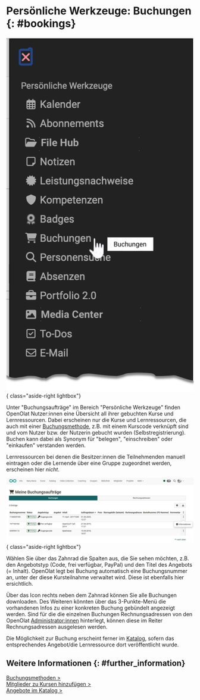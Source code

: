 # Persönliche Werkzeuge: Buchungen {: #bookings}

![pers_menu_bookings_v2_de.png](assets/pers_menu_bookings_v2_de.png){ class="aside-right lightbox"}

Unter "Buchungsaufträge" im Bereich "Persönliche Werkzeuge" finden OpenOlat Nutzer:innen eine Übersicht all ihrer gebuchten Kurse und Lernressourcen. Dabei erscheinen nur die Kurse und Lernressourcen, die auch mit einer [Buchungsmethode](../learningresources/Access_configuration.de.md), z.B. mit einem Kurscode verknüpft sind und vom Nutzer bzw. der Nutzerin gebucht wurden (Selbstregistrierung). Buchen kann dabei als Synonym für "belegen", "einschreiben" oder "einkaufen" verstanden werden.

Lernressourcen bei denen die Besitzer:innen die Teilnehmenden manuell eintragen oder die Lernende über eine Gruppe zugeordnet werden, erscheinen hier *nicht*. 

![Meine Buchungsaufträge](assets/Meine_Buchungsauftraege.jpg){ class="aside-right lightbox"}

Wählen Sie über das Zahnrad die Spalten aus, die Sie sehen möchten, z.B. den Angebotstyp (Code, frei verfügbar, PayPal) und den Titel des Angebots (= Inhalt). OpenOlat legt bei Buchung automatisch eine Buchungsnummer an, unter der diese Kursteilnahme verwaltet wird. Diese ist ebenfalls hier ersichtlich.

Über das Icon rechts neben dem Zahnrad können Sie alle Buchungen downloaden. Des Weiteren könnten über das 3-Punkte-Menü die vorhandenen Infos zu einer konkreten Buchung gebündelt angezeigt werden.
Sind für die die einzelnen Buchungen Rechnungsadressen von den OpenOlat [Administrator:innen](../../manual_admin/administration/Modules_Organisations.de.md) hinterlegt, können diese im Reiter Rechnungsadressen ausgelesen werden. 

Die Möglichkeit zur Buchung erscheint ferner im [Katalog](../area_modules/catalog2.0_angebote.de.md##wie-wird-ein-angebot-erstellt), sofern das entsprechendes Angebot/die Lernressource dort veröffentlicht wurde.



## Weitere Informationen {: #further_information}

[Buchungsmethoden >](../learningresources/Access_configuration.de.md#status-der-veroffentlichung)<br>
[Mitglieder zu Kursen hinzufügen >](../learningresources/Members_management.de.md#mitglieder-hinzufugen)<br>
[Angebote im Katalog >](../area_modules/catalog2.0_angebote.de.md##wie-wird-ein-angebot-erstellt)<br>


